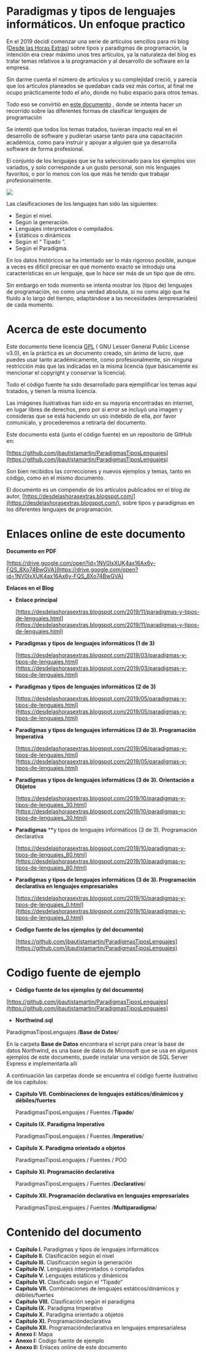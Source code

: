 # Paradigmas y tipos de lenguajes informáticos.  Un enfoque practico
  
En el 2019 decidí comenzar una serie de artículos sencillos para mi blog ([Desde las Horas Extras](https://desdelashorasextras.blogspot.com/)) sobre tipos y paradigmas de programación, la intención era crear máximo unos tres artículos, ya la naturaleza del blog es tratar temas relativos a la programación y al desarrollo de software en la empresa.

Sin darme cuenta el número de artículos y su complejidad creció, y parecía que los artículos planeados se quedaban cada vez más cortos, al final me ocupo prácticamente todo el año, donde no hubo espacio para otros temas.

Todo eso se convirtió en [este documento](https://drive.google.com/open?id=1NV0IxXUK4ax16Ax6y-FQS_8Xo74BwGVA) , donde se intenta hacer un recorrido sobre las diferentes formas de clasificar lenguajes de programación

Se intentó que todos los temas tratados, tuvieran impacto real en el desarrollo de software y pudieran usarse tanto para una capacitación académica, como para instruir y apoyar a alguien que ya desarrolla software de forma profesional.

El conjunto de los lenguajes que se ha seleccionado para los ejemplos son variados, y solo corresponde a un gusto personal, son mis lenguajes favoritos, o por lo menos con los que más he tenido que trabajar profesionalmente.

[![](https://1.bp.blogspot.com/-FlFOQg7tHog/XXU4w3H28AI/AAAAAAAATx8/EnDfs71ZYNkHIRTL_xa4ZafwXWTbRlUggCPcBGAYYCw/s320/2019%2B08%2B22%2B001.png)](https://1.bp.blogspot.com/-FlFOQg7tHog/XXU4w3H28AI/AAAAAAAATx8/EnDfs71ZYNkHIRTL_xa4ZafwXWTbRlUggCPcBGAYYCw/s1600/2019%2B08%2B22%2B001.png)

Las clasificaciones de los lenguajes han sido las siguientes:


*   Según el nivel.
*   Según la generación.
*   Lenguajes interpretados o compilados.
*   Estáticos o dinámicos
*   Según el “ Tipado ”.
*   Según el Paradigma.



En los datos históricos se ha intentado ser lo más rigoroso posible, aunque a veces es difícil precisar en qué momento exacto se introdujo una características en un lenguaje, que lo hace ser más de un tipo que de otro.

Sin embargo en todo momento se intenta mostrar los (tipos de) lenguajes de programación, no como una verdad absoluta, si no como algo que ha fluido a lo largo del tiempo, adaptándose a las necesidades (empresariales) de cada momento.



# Acerca de este documento



Este documento tiene licencia [GPL](https://es.wikipedia.org/wiki/GNU_General_Public_License) ( GNU Lesser General Public License v3.0), en la práctica es un documento creado, sin ánimo de lucro, que puedes usar tanto académicamente, como profesionalmente, sin ninguna restricción más que las indicadas en la misma licencia (que básicamente es mencionar el copyright y conservar la licencia).

Todo el código fuente ha sido desarrollado para ejemplificar los temas aquí tratados, y tienen la misma licencia.

Las imágenes ilustrativas han sido en su mayoría encontradas en internet, en lugar libres de derechos, pero por si error se incluyó una imagen y consideras que se está haciendo un uso indebido de ella, por favor comunícalo, y procederemos a retirarla del documento.

Este documento está (junto el código fuente) en un repositorio de GitHub en:

[https://github.com/jbautistamartin/ParadigmasTiposLenguajes](https://github.com/jbautistamartin/ParadigmasTiposLenguajes)

Son bien recibidos las correcciones y nuevos ejemplos y temas, tanto en código, como en el mismo documento.

El documento es un compendio de los artículos publicados en el blog de autor, [https://desdelashorasextras.blogspot.com/](https://desdelashorasextras.blogspot.com/), sobre tipos y paradigmas en los diferentes lenguajes de programación.



# Enlaces online de este documento

**Documento en PDF**

[https://drive.google.com/open?id=1NV0IxXUK4ax16Ax6y-FQS_8Xo74BwGVA](https://drive.google.com/open?id=1NV0IxXUK4ax16Ax6y-FQS_8Xo74BwGVA)

**Enlaces en el Blog**

*   **Enlace principal**
      
    [https://desdelashorasextras.blogspot.com/2019/11/paradigmas-y-tipos-de-lenguajes.html](https://desdelashorasextras.blogspot.com/2019/11/paradigmas-y-tipos-de-lenguajes.html)

*   **Paradigmas y tipos de lenguajes informáticos (1 de 3)**

      
    [https://desdelashorasextras.blogspot.com/2019/03/paradigmas-y-tipos-de-lenguajes.html](https://desdelashorasextras.blogspot.com/2019/03/paradigmas-y-tipos-de-lenguajes.html)

*   **Paradigmas y tipos de lenguajes informáticos (2 de 3)**
  
	[https://desdelashorasextras.blogspot.com/2019/05/paradigmas-y-tipos-de-lenguajes.html](https://desdelashorasextras.blogspot.com/2019/05/paradigmas-y-tipos-de-lenguajes.html)

*   **Paradigmas** **y tipos de lenguajes informáticos (3 de 3). Programación Imperativa**

      
    [https://desdelashorasextras.blogspot.com/2019/06/paradigmas-y-tipos-de-lenguajes.html](https://desdelashorasextras.blogspot.com/2019/05/paradigmas-y-tipos-de-lenguajes.html)

*   **Paradigmas** **y tipos de lenguajes informáticos (3 de 3). Orientación a Objetos**

      
    [https://desdelashorasextras.blogspot.com/2019/10/paradigmas-y-tipos-de-lenguajes_30.html](https://desdelashorasextras.blogspot.com/2019/10/paradigmas-y-tipos-de-lenguajes_30.html)

*   **Paradigmas** **y tipos de lenguajes informáticos (3 de 3). Programación declarativa

      
    [https://desdelashorasextras.blogspot.com/2019/10/paradigmas-y-tipos-de-lenguajes_80.html](https://desdelashorasextras.blogspot.com/2019/10/paradigmas-y-tipos-de-lenguajes_80.html)

*   **Paradigmas** **y tipos de lenguajes informáticos (3 de 3). Programación declarativa en lenguajes empresariales**

      
    [https://desdelashorasextras.blogspot.com/2019/10/paradigmas-y-tipos-de-lenguajes_0.html](https://desdelashorasextras.blogspot.com/2019/10/paradigmas-y-tipos-de-lenguajes_0.html)


*   **Codigo fuente de los ejemplos (y del documento)**  
  
	[https://github.com/jbautistamartin/ParadigmasTiposLenguajes](https://github.com/jbautistamartin/ParadigmasTiposLenguajes)





# Codigo fuente de ejemplo



*   **Código fuente de los ejemplos (y del documento)**



[https://github.com/jbautistamartin/ParadigmasTiposLenguajes](https://github.com/jbautistamartin/ParadigmasTiposLenguajes)

  

*   **Northwind.sql**



ParadigmasTiposLenguajes /**Base de Datos**/

En la carpeta **Base de Datos** encontrara el script para crear la base de datos Northwind, es una base de datos de Microsoft que se usa en algunos ejemplos de este documento, puede instalar una versión de SQL Server Express e implementarla allí

A continuación las carpetas donde se encuentra el código fuente ilustrativo de los capítulos:

  

*   **Capítulo VII. Combinaciones de lenguajes estáticos/dinámicos y débiles/fuertes**

      
    ParadigmasTiposLenguajes / Fuentes /**Tipado**/

*   **Capítulo IX. Paradigma Imperativo**

      
    ParadigmasTiposLenguajes / Fuentes /**Imperativo**/

*   **Capítulo X. Paradigma orientado a objetos**

      
    ParadigmasTiposLenguajes / Fuentes / POO

*   **Capítulo XI. Programación declarativa**

      
    ParadigmasTiposLenguajes / Fuentes /**Declarativo**/

*   **Capítulo XII. Programación declarativa en lenguajes empresariales**

      
    ParadigmasTiposLenguajes / Fuentes /**Multiparadigma**/

# Contenido del documento


*   **Capítulo I.** Paradigmas y tipos de lenguajes informáticos
*   **Capítulo II.** Clasificación según el nivel
*   **Capítulo III.** Clasificación según la generación
*   **Capítulo IV.** Lenguajes interpretados o compilados
*   **Capítulo V.** Lenguajes estáticos y dinámicos
*   **Capítulo VI.** Clasificado según el “Tipado”
*   **Capítulo VII.** Combinaciones de lenguajes estáticos/dinámicos y débiles/fuertes
*   **Capítulo VIII.** Clasificación según el paradigma
*   **Capítulo IX.** Paradigma Imperativo
*   **Capítulo X.** Paradigma orientado a objetos
*   **Capítulo XI.** Programacióndeclarativa
*   **Capítulo XII.** Programacióndeclarativa en lenguajes empresarialesa
*   **Anexo I:** Mapa
*   **Anexo I:** Codigo fuente de ejemplo
*   **Anexo II:** Enlaces online de este documento



